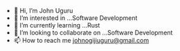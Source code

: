 - 👋 Hi, I’m John Uguru 
- 👀 I’m interested in ...Software Development
- 🌱 I’m currently learning ...Rust
- 💞️ I’m looking to collaborate on ...Software Development
- 📫 How to reach me johnogijiuguru@gmail.com
